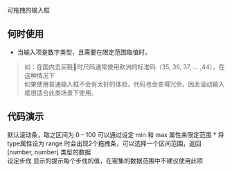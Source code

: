 可拖拽的输入框

## 何时使用

* 当输入项是数字类型，且需要在限定范围取值时。

> 如：在国内去买鞋👟时尺码通常使用欧洲的标准码（35, 36, 37, ... ,44），在这种情况下<br>
> 如果使用普通输入框不会有太好的体验，代码也会变得冗余，因此滚动输入框很适合此类场景下使用。

## 代码演示
<div class="grid-x grid-margin-x">
  <div class="medium-6 large-6 cell">
    <nt-example>
      <nt-example-showcase>
        <example-slider-basic></example-slider-basic>
      </nt-example-showcase>
      <nt-example-legend title="基本">默认滚动条，取之区间为 0 - 100</nt-example-legend>
      <nt-example-code [code]="basicCode"></nt-example-code>
    </nt-example>
    <nt-example>
      <nt-example-showcase>
        <example-slider-minmax></example-slider-minmax>
      </nt-example-showcase>
      <nt-example-legend title="最小值和最大值">可以通过设定 min 和 max 属性来限定范围</nt-example-legend>
      <nt-example-code [code]="minmaxCode"></nt-example-code>
    </nt-example>
    <nt-example>
      <nt-example-showcase>
        <example-slider-range></example-slider-range>
      </nt-example-showcase>
      <nt-example-legend title="选择区间">* 将type属性设为 range 时会出现2个拖拽条，可以选择一个区间范围，返回 [number, number] 类型的数据</nt-example-legend>
      <nt-example-code [code]="rangeCode"></nt-example-code>
    </nt-example>
  </div>
  <div class="medium-6 large-6 cell">
    <nt-example>
      <nt-example-showcase>
        <example-slider-step></example-slider-step>
      </nt-example-showcase>
      <nt-example-legend title="步伐">设定步伐</nt-example-legend>
      <nt-example-code [code]="stepCode"></nt-example-code>
    </nt-example>
    <nt-example>
      <nt-example-showcase>
        <example-slider-stepmark></example-slider-stepmark>
      </nt-example-showcase>
      <nt-example-legend title="步伐标记">显示的提示每个步伐的值，在密集的数据范围中不建议使用此项</nt-example-legend>
      <nt-example-code [code]="stepmarkCode"></nt-example-code>
    </nt-example>
    <nt-example>
      <nt-example-showcase>
        <example-slider-events></example-slider-events>
      </nt-example-showcase>
      <nt-example-legend title="事件"></nt-example-legend>
      <nt-example-code [code]="eventsCode"></nt-example-code>
    </nt-example>
  </div>
</div>

<div>
  <nt-markdown [data]="api"></nt-markdown>
</div>


